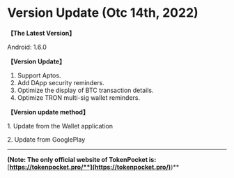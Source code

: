 # Version Update (Otc 14th, 2022)

**【The Latest Version】**

&#x20;Android: 1.6.0



**【Version Update】**

1. Support Aptos.
2. Add DApp security reminders.
3. Optimize the display of BTC transaction details.
4. Optimize TRON multi-sig wallet reminders.



**【Version update method】‌**

&#x20; 1\. Update from the Wallet application&#x20;

&#x20; 2\. Update from GooglePlay&#x20;

****

**(Note: The only official website of TokenPocket is:** [**https://tokenpocket.pro/**](https://tokenpocket.pro/)**)**
